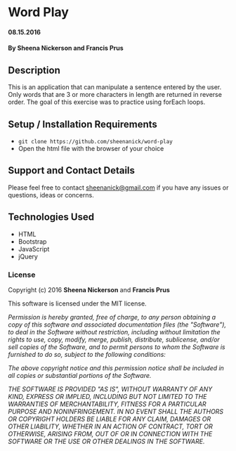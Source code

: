 # Word Play

#### 08.15.2016

#### By **Sheena Nickerson** and **Francis Prus**

## Description

This is an application that can manipulate a sentence entered by the user. Only words that are 3 or more characters in length are returned in reverse order. The goal of this exercise was to practice using forEach loops.

## Setup / Installation Requirements

* `git clone https://github.com/sheenanick/word-play`
* Open the html file with the browser of your choice

## Support and Contact Details

Please feel free to contact sheenanick@gmail.com if you have any issues or questions, ideas or concerns.

## Technologies Used

* HTML
* Bootstrap
* JavaScript
* jQuery

### License

Copyright (c) 2016 **Sheena Nickerson** and **Francis Prus**

This software is licensed under the MIT license.

_Permission is hereby granted, free of charge, to any person obtaining a copy of this software and associated documentation files (the "Software"), to deal in the Software without restriction, including without limitation the rights to use, copy, modify, merge, publish, distribute, sublicense, and/or sell copies of the Software, and to permit persons to whom the Software is furnished to do so, subject to the following conditions:_

_The above copyright notice and this permission notice shall be included in all copies or substantial portions of the Software._

_THE SOFTWARE IS PROVIDED "AS IS", WITHOUT WARRANTY OF ANY KIND, EXPRESS OR IMPLIED, INCLUDING BUT NOT LIMITED TO THE WARRANTIES OF MERCHANTABILITY, FITNESS FOR A PARTICULAR PURPOSE AND NONINFRINGEMENT. IN NO EVENT SHALL THE AUTHORS OR COPYRIGHT HOLDERS BE LIABLE FOR ANY CLAIM, DAMAGES OR OTHER LIABILITY, WHETHER IN AN ACTION OF CONTRACT, TORT OR OTHERWISE, ARISING FROM, OUT OF OR IN CONNECTION WITH THE SOFTWARE OR THE USE OR OTHER DEALINGS IN THE SOFTWARE._
